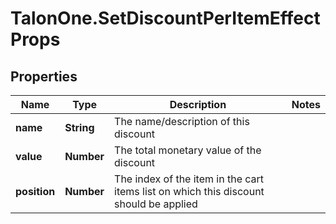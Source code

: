 # TalonOne.SetDiscountPerItemEffectProps

## Properties
Name | Type | Description | Notes
------------ | ------------- | ------------- | -------------
**name** | **String** | The name/description of this discount | 
**value** | **Number** | The total monetary value of the discount | 
**position** | **Number** | The index of the item in the cart items list on which this discount should be applied | 


